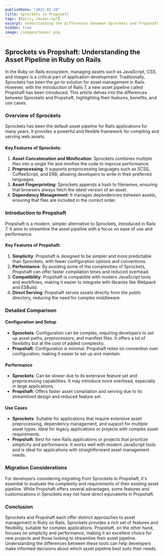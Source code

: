 ```yaml
---
publishDate: "2021-01-28"
title: Sprockets vs Propshaft
tags: [Rails, JavaScript]
excerpt: Understanding the differences between Sprockets and Propshaft in Ruby on Rails.
hidden: true
image: /images/teaser.png
---
```


## Sprockets vs Propshaft: Understanding the Asset Pipeline in Ruby on Rails

In the Ruby on Rails ecosystem, managing assets such as JavaScript, CSS, and images is a critical part of application development. Traditionally, Sprockets has been the go-to solution for asset management in Rails. However, with the introduction of Rails 7, a new asset pipeline called Propshaft has been introduced. This article delves into the differences between Sprockets and Propshaft, highlighting their features, benefits, and use cases.

### Overview of Sprockets

Sprockets has been the default asset pipeline for Rails applications for many years. It provides a powerful and flexible framework for compiling and serving web assets.

#### Key Features of Sprockets:
1. **Asset Concatenation and Minification**: Sprockets combines multiple files into a single file and minifies the code to improve performance.
2. **Preprocessing**: It supports preprocessing languages such as SCSS, CoffeeScript, and ERB, allowing developers to write in their preferred languages.
3. **Asset Fingerprinting**: Sprockets appends a hash to filenames, ensuring that browsers always fetch the latest version of an asset.
4. **Dependency Management**: It manages dependencies between assets, ensuring that files are included in the correct order.

### Introduction to Propshaft

Propshaft is a modern, simpler alternative to Sprockets, introduced in Rails 7. It aims to streamline the asset pipeline with a focus on ease of use and performance.

#### Key Features of Propshaft:
1. **Simplicity**: Propshaft is designed to be simpler and more predictable than Sprockets, with fewer configuration options and conventions.
2. **Performance**: By avoiding some of the complexities of Sprockets, Propshaft can offer faster compilation times and reduced overhead.
3. **Compatibility**: Propshaft is compatible with modern JavaScript tools and workflows, making it easier to integrate with libraries like Webpack and ESBuild.
4. **Direct Serving**: Propshaft serves assets directly from the public directory, reducing the need for complex middleware.

### Detailed Comparison

#### Configuration and Setup

- **Sprockets**: Configuration can be complex, requiring developers to set up asset paths, preprocessors, and manifest files. It offers a lot of flexibility but at the cost of added complexity.
- **Propshaft**: Configuration is minimal. Propshaft relies on convention over configuration, making it easier to set up and maintain.

#### Performance

- **Sprockets**: Can be slower due to its extensive feature set and preprocessing capabilities. It may introduce more overhead, especially in large applications.
- **Propshaft**: Offers faster asset compilation and serving due to its streamlined design and reduced feature set.

#### Use Cases

- **Sprockets**: Suitable for applications that require extensive asset preprocessing, dependency management, and support for multiple asset types. Ideal for legacy applications or projects with complex asset requirements.
- **Propshaft**: Best for new Rails applications or projects that prioritize simplicity and performance. It works well with modern JavaScript tools and is ideal for applications with straightforward asset management needs.

### Migration Considerations

For developers considering migrating from Sprockets to Propshaft, it's essential to evaluate the complexity and requirements of their existing asset pipeline. While Propshaft offers several advantages, some features and customizations in Sprockets may not have direct equivalents in Propshaft.

### Conclusion

Sprockets and Propshaft each offer distinct approaches to asset management in Ruby on Rails. Sprockets provides a rich set of features and flexibility, suitable for complex applications. Propshaft, on the other hand, focuses on simplicity and performance, making it an excellent choice for new projects and those looking to streamline their asset pipeline. Understanding the differences between these tools can help developers make informed decisions about which asset pipeline best suits their needs.
